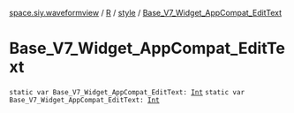 [space.siy.waveformview](../../index.md) / [R](../index.md) / [style](index.md) / [Base_V7_Widget_AppCompat_EditText](./-base_-v7_-widget_-app-compat_-edit-text.md)

# Base_V7_Widget_AppCompat_EditText

`static var Base_V7_Widget_AppCompat_EditText: `[`Int`](https://kotlinlang.org/api/latest/jvm/stdlib/kotlin/-int/index.html)
`static var Base_V7_Widget_AppCompat_EditText: `[`Int`](https://kotlinlang.org/api/latest/jvm/stdlib/kotlin/-int/index.html)